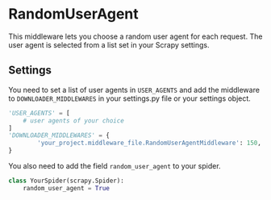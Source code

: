 # RandomUserAgent
This middleware lets you choose a random user agent for each request. The user agent is selected from a list set in your Scrapy settings. 

## Settings
You need to set a list of user agents in `USER_AGENTS` and add the middleware to `DOWNLOADER_MIDDLEWARES` in your settings.py file or your settings object.
```python
'USER_AGENTS' = [
    # user agents of your choice
]
'DOWNLOADER_MIDDLEWARES' = {
        'your_project.middleware_file.RandomUserAgentMiddleware': 150,
}
```
You also need to add the field `random_user_agent` to your spider.
```python
class YourSpider(scrapy.Spider):
    random_user_agent = True
```
